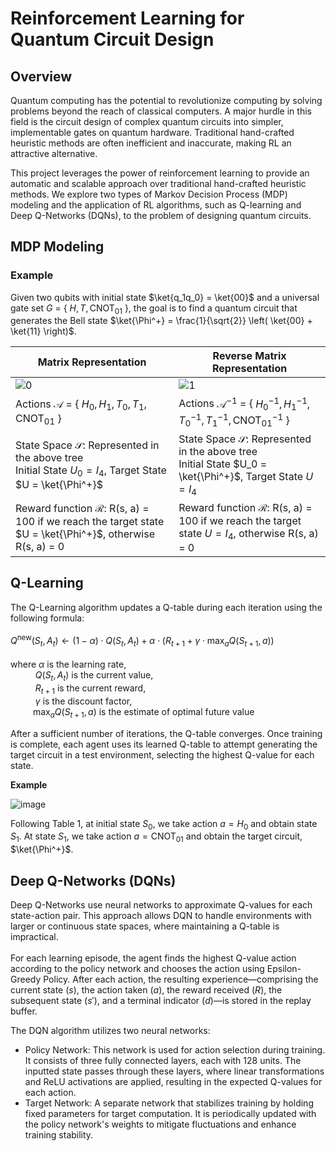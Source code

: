 # Reinforcement Learning for Quantum Circuit Design
## Overview 
Quantum computing has the potential to revolutionize computing by solving problems beyond the reach of classical computers. A major hurdle in this field is the circuit design of complex quantum circuits into simpler, implementable gates on quantum hardware. Traditional hand-crafted heuristic methods are often inefficient and inaccurate, making RL an attractive alternative.

This project leverages the power of reinforcement learning to provide an automatic and scalable approach over traditional hand-crafted heuristic methods. We explore two types of Markov Decision Process (MDP) modeling and the application of RL algorithms, such as Q-learning and Deep Q-Networks (DQNs), to the problem of designing quantum circuits. 

## MDP Modeling
### Example
Given two qubits with initial state $\ket{q_1q_0} = \ket{00}$ and a universal gate set $G$ = { $H, T, \text{CNOT}_{01}$ }, the goal is to find a quantum circuit that generates the Bell state $\ket{\Phi^+} = \frac{1}{\sqrt{2}} \left( \ket{00} + \ket{11} \right)$.

|                                  Matrix Representation                                 |                             Reverse Matrix Representation                              |
| -------------------------------------------------------------------------------------- | -------------------------------------------------------------------------------------- |
| ![0](https://github.com/user-attachments/assets/d9491377-228e-46f4-9ad0-48fe751953d2)  | ![1](https://github.com/user-attachments/assets/c20ed46c-3d57-4de0-a14b-570216dda005)  |
|            Actions $\mathcal{A}$ = { $H_0,H_1,T_0,T_1,\text{CNOT}_{01}$ }              |Actions $\mathcal{A}^{-1}$ = { $H_0^{-1},H_1^{-1},T_0^{-1},T_1^{-1},\text{CNOT}_{01}^{-1}$ }|
| State Space $\mathcal{S}$: Represented in the above tree <br> Initial State $U_0 = I_4$, Target State $U = \ket{\Phi^+}$ | State Space $\mathcal{S}$: Represented in the above tree <br> Initial State $U_0 = \ket{\Phi^+}$, Target State $U = I_4$  |
| Reward function $\mathcal{R}$: R(s, a) = 100 if we reach the target state $U = \ket{\Phi^+}$, otherwise R(s, a) = 0  |  Reward function $\mathcal{R}$: R(s, a) = 100 if we reach the target state $U = I_4$, otherwise R(s, a) = 0  |

## Q-Learning
The Q-Learning algorithm updates a Q-table during each iteration using the following formula: <br> <br>
$Q^{\text{new}}(S_t, A_t) \leftarrow (1-\alpha) \cdot Q(S_t, A_t) + \alpha \cdot \left(R_{t+1} + \gamma \cdot \max_{a} Q(S_{t+1}, a)\right)$
<br> <br>
where $\alpha$ is the learning rate, <br>
&emsp;&emsp;&nbsp;&nbsp; $Q(S_t, A_t)$ is the current value, <br>
&emsp;&emsp;&nbsp;&nbsp; $R_{t+1}$ is the current reward, <br>
&emsp;&emsp;&nbsp;&nbsp; $\gamma$ is the discount factor, <br>
&emsp;&emsp;&nbsp; $\max_{a} Q(S_{t+1}, a)$ is the estimate of optimal future value

After a sufficient number of iterations, the Q-table converges. Once training is complete, each agent uses its learned Q-table to attempt generating the target circuit in a test environment, selecting the highest Q-value for each state.

<b> Example </b>

![image](https://github.com/user-attachments/assets/473c3806-5202-4d72-9bc9-1213e701b51b)

Following Table 1, at initial state $S_0$, we take action $a = H_0$ and obtain state $S_1$. At state $S_1$, we take  action $a = \text{CNOT}_{01}$ and obtain the target circuit, $\ket{\Phi^+}$.

## Deep Q-Networks (DQNs)
Deep Q-Networks use neural networks to approximate Q-values for each state-action pair. This approach allows DQN to handle environments with larger or continuous state spaces, where maintaining a Q-table is impractical. <br> <br>
For each learning episode, the agent finds the highest Q-value action according to the policy network and chooses the action using Epsilon-Greedy Policy. After each action, the resulting experience—comprising the current state ($s$), the action taken ($a$), the reward received ($R$), the subsequent state ($s'$), and a terminal indicator ($d$)—is stored in the replay buffer.

The DQN algorithm utilizes two neural networks:
- Policy Network: This network is used for action selection during training. It consists of three fully connected layers, each with 128 units. The inputted state passes through these layers, where linear transformations and ReLU activations are applied, resulting in the expected Q-values for each action.
- Target Network: A separate network that stabilizes training by holding fixed parameters for target computation. It is periodically updated with the policy network's weights to mitigate fluctuations and enhance training stability.
